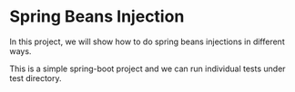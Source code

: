 # Spring Beans Injection

In this project, we will show how to do spring beans injections in
different ways.

This is a simple spring-boot project and we can run individual tests
under test directory.